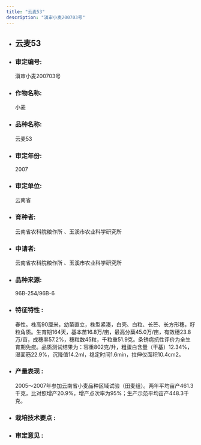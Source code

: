 ```yaml
---
title: "云麦53"
description: "滇审小麦200703号"
---
```

* ## 云麦53
* ###  审定编号:  
   滇审小麦200703号

*  ### 作物名称:  
   小麦

*   ###  品种名称: 
    云麦53

*   ### 审定年份: 
    2007

*   ### 审定单位:  
    云南省

*   ### 育种者:  
    云南省农科院粮作所 、玉溪市农业科学研究所

*   ### 申请者:  
    云南省农科院粮作所 、玉溪市农业科学研究所

*   ### 品种来源:  
     96B-254/96B-6

*   ### 特征特性 : 
    春性。株高90厘米，幼苗直立，株型紧凑，白壳、白粒、长芒、长方形穗，籽粒角质。生育期164天，基本苗16.8万/亩，最高分蘖45.0万/亩，有效穗23.8万/亩，成穗率57.2%，穗粒数45粒，千粒重51.9克。条锈病抗性评价为全生育期免疫。品质测试结果为：容重802克/升，粗蛋白含量（干基）12.34%，湿面筋22.9%，沉降值14.2ml，稳定时间1.6min，拉伸仪面积10.4cm2。

*   ### 产量表现 : 
    2005～2007年参加云南省小麦品种区域试验（田麦组）。两年平均亩产461.3千克，比对照增产20.9%，增产点次率为95%；生产示范平均亩产448.3千克。

*   ### 栽培技术要点 : 
    

*   ### 审定意见 : 
    
